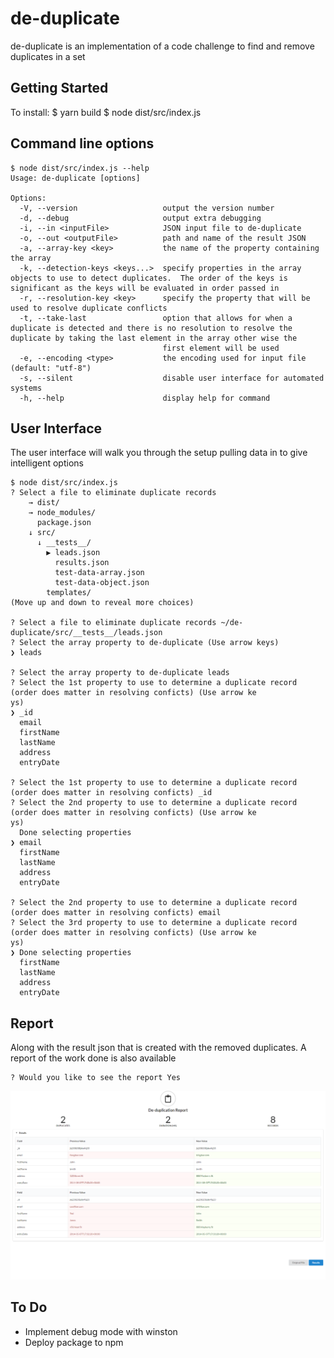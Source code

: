 # de-duplicate

de-duplicate is an implementation of a code challenge to find and remove duplicates in a set

## Getting Started

To install:
$ yarn build
$ node dist/src/index.js

## Command line options

```
$ node dist/src/index.js --help
Usage: de-duplicate [options]

Options:
  -V, --version                   output the version number
  -d, --debug                     output extra debugging
  -i, --in <inputFile>            JSON input file to de-duplicate
  -o, --out <outputFile>          path and name of the result JSON
  -a, --array-key <key>           the name of the property containing the array
  -k, --detection-keys <keys...>  specify properties in the array objects to use to detect duplicates.  The order of the keys is significant as the keys will be evaluated in order passed in
  -r, --resolution-key <key>      specify the property that will be used to resolve duplicate conflicts
  -t, --take-last                 option that allows for when a duplicate is detected and there is no resolution to resolve the duplicate by taking the last element in the array other wise the
                                  first element will be used
  -e, --encoding <type>           the encoding used for input file (default: "utf-8")
  -s, --silent                    disable user interface for automated systems
  -h, --help                      display help for command
```

## User Interface

The user interface will walk you through the setup pulling data in to give intelligent options

```
$ node dist/src/index.js
? Select a file to eliminate duplicate records
    → dist/
    → node_modules/
      package.json
    ↓ src/
      ↓ __tests__/
        ▶ leads.json
          results.json
          test-data-array.json
          test-data-object.json
        templates/
(Move up and down to reveal more choices)

? Select a file to eliminate duplicate records ~/de-duplicate/src/__tests__/leads.json
? Select the array property to de-duplicate (Use arrow keys)
❯ leads

? Select the array property to de-duplicate leads
? Select the 1st property to use to determine a duplicate record (order does matter in resolving conficts) (Use arrow ke
ys)
❯ _id
  email
  firstName
  lastName
  address
  entryDate

? Select the 1st property to use to determine a duplicate record (order does matter in resolving conficts) _id
? Select the 2nd property to use to determine a duplicate record (order does matter in resolving conficts) (Use arrow ke
ys)
  Done selecting properties
❯ email
  firstName
  lastName
  address
  entryDate

? Select the 2nd property to use to determine a duplicate record (order does matter in resolving conficts) email
? Select the 3rd property to use to determine a duplicate record (order does matter in resolving conficts) (Use arrow ke
ys)
❯ Done selecting properties
  firstName
  lastName
  address
  entryDate
```

## Report

Along with the result json that is created with the removed duplicates. A report of the work done is also available

```
? Would you like to see the report Yes
```

![Report](https://github.com/landondavidson/de-duplicate/blob/main/report.png?raw=true)

## To Do

-   Implement debug mode with winston
-   Deploy package to npm
